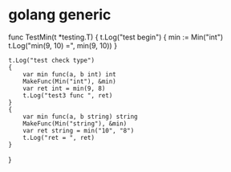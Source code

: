 # golang generic 

func TestMin(t *testing.T) {
	t.Log("test begin")
	{
		min := Min("int")
		t.Log("min(9, 10) =", min(9, 10))
	}

	t.Log("test check type")
	{
		var min func(a, b int) int
		MakeFunc(Min("int"), &min)
		var ret int = min(9, 8)
		t.Log("test3 func ", ret)
	}
	{
		var min func(a, b string) string
		MakeFunc(Min("string"), &min)
		var ret string = min("10", "8")
		t.Log("ret = ", ret)
	}
}
